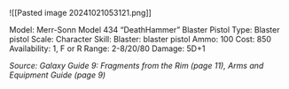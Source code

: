 ![[Pasted image 20241021053121.png]]

Model: Merr-Sonn Model 434
“DeathHammer” Blaster Pistol
Type: Blaster pistol
Scale: Character
Skill: Blaster: blaster pistol
Ammo: 100
Cost: 850
Availability: 1, F or R
Range: 2-8/20/80
Damage: 5D+1

*Source: Galaxy Guide 9: Fragments from the Rim (page 11), Arms and Equipment Guide (page 9)*